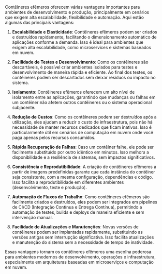 Contêineres efêmeros oferecem várias vantagens importantes para ambientes de desenvolvimento e produção, principalmente em cenários que exigem alta escalabilidade, flexibilidade e automação. Aqui estão algumas das principais vantagens:

1. **Escalabilidade e Elasticidade**: Contêineres efêmeros podem ser criados e destruídos rapidamente, facilitando o dimensionamento automático de aplicações conforme a demanda. Isso é ideal para ambientes que exigem alta escalabilidade, como microservices e sistemas baseados em nuvem.

2. **Facilidade de Testes e Desenvolvimento**: Como os contêineres são descartáveis, é possível criar ambientes isolados para testes e desenvolvimento de maneira rápida e eficiente. Ao final dos testes, os contêineres podem ser descartados sem deixar resíduos ou impacto no sistema.

3. **Isolamento**: Contêineres efêmeros oferecem um alto nível de isolamento entre as aplicações, garantindo que mudanças ou falhas em um contêiner não afetem outros contêineres ou o sistema operacional subjacente.

4. **Redução de Custos**: Como os contêineres podem ser destruídos após a utilização, eles ajudam a reduzir o custo de infraestrutura, pois não há necessidade de manter recursos dedicados que ficam inativos. Isso é particularmente útil em cenários de computação em nuvem onde você paga apenas pelos recursos consumidos.

5. **Rápida Recuperação de Falhas**: Caso um contêiner falhe, ele pode ser facilmente substituído por outro idêntico em minutos. Isso melhora a disponibilidade e a resiliência de sistemas, sem impactos significativos.

6. **Consistência e Reprodutibilidade**: A criação de contêineres efêmeros a partir de imagens predefinidas garante que cada instância do contêiner seja consistente, com a mesma configuração, dependências e código. Isso facilita a reprodutibilidade em diferentes ambientes (desenvolvimento, teste e produção).

7. **Automação de Fluxos de Trabalho**: Como contêineres efêmeros são facilmente criados e destruídos, eles podem ser integrados em pipelines de CI/CD (Integração Contínua e Entrega Contínua), permitindo a automação de testes, builds e deploys de maneira eficiente e sem intervenção manual.

8. **Facilidade de Atualizações e Manutenções**: Novas versões de contêineres podem ser implantadas rapidamente, substituindo as versões antigas sem interrupção significativa. Isso facilita atualizações e manutenção do sistema sem a necessidade de tempo de inatividade.

Essas vantagens tornam os contêineres efêmeros uma escolha poderosa para ambientes modernos de desenvolvimento, operações e infraestrutura, especialmente em arquiteturas baseadas em microserviços e computação em nuvem.
